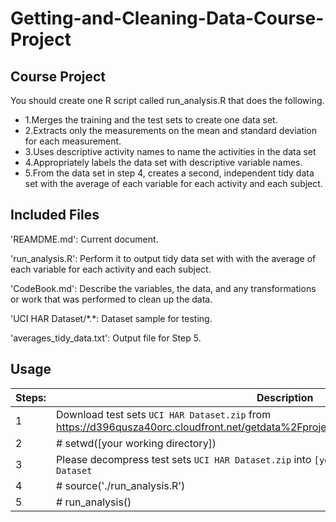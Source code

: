 # Getting-and-Cleaning-Data-Course-Project

## Course Project
You should create one R script called run_analysis.R that does the following.

* 1.Merges the training and the test sets to create one data set.
* 2.Extracts only the measurements on the mean and standard deviation for each measurement. 
* 3.Uses descriptive activity names to name the activities in the data set
* 4.Appropriately labels the data set with descriptive variable names. 
* 5.From the data set in step 4, creates a second, independent tidy data set with the average of each variable for each activity and each subject.

## Included Files
'REAMDME.md':
Current document.

'run_analysis.R': 
Perform it to output tidy data set with with the average of each variable for each activity and each subject.  

'CodeBook.md':
Describe the variables, the data, and any transformations or work that was performed to clean up the data.

'UCI HAR Dataset/\*.\*:
Dataset sample for testing.

'averages_tidy_data.txt':
Output file for Step 5.

## Usage
Steps:   | Description
---------|------------
1        | Download test sets `UCI HAR Dataset.zip` from https://d396qusza40orc.cloudfront.net/getdata%2Fprojectfiles%2FUCI%20HAR%20Dataset.zip 
2        | # setwd([your working directory])
3        | Please decompress test sets `UCI HAR Dataset.zip` into `[your working directory]/UCI HAR Dataset`
4        | # source('./run_analysis.R')
5        | # run_analysis()
